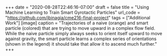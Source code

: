 +++
date = "2020-08-28T22:46:16-07:00"
draft = false
title = "Using Machine Learning to Train Smart Gyrotactic Particles"
url_code = "https://github.com/jbinagia/cme216-final-project"
tags = ["Additional Work"]
[image]
  caption = "Trajectories of a naive (orange) and smart particle (colored) that are trying to move upward in a complex flow field. While the naive particle simply always seeks to orient itself upward to move against gravity, the smart particle learns a complex series of orientations (shown in the legend) it should take that allow it to ascend much further."
+++
